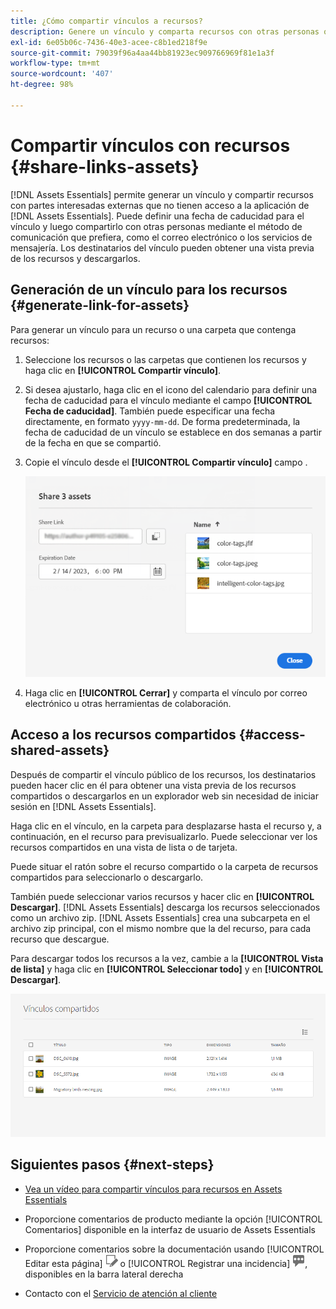 ```yaml
---
title: ¿Cómo compartir vínculos a recursos?
description: Genere un vínculo y comparta recursos con otras personas que no tengan acceso a la aplicación de  [!DNL Assets Essentials] .
exl-id: 6e05b06c-7436-40e3-acee-c8b1ed218f9e
source-git-commit: 79039f96a4aa44bb81923ec909766969f81e1a3f
workflow-type: tm+mt
source-wordcount: '407'
ht-degree: 98%

---
```


# Compartir vínculos con recursos {#share-links-assets}

[!DNL Assets Essentials] permite generar un vínculo y compartir recursos con partes interesadas externas que no tienen acceso a la aplicación de [!DNL Assets Essentials]. Puede definir una fecha de caducidad para el vínculo y luego compartirlo con otras personas mediante el método de comunicación que prefiera, como el correo electrónico o los servicios de mensajería. Los destinatarios del vínculo pueden obtener una vista previa de los recursos y descargarlos.

## Generación de un vínculo para los recursos {#generate-link-for-assets}

Para generar un vínculo para un recurso o una carpeta que contenga recursos:

1. Seleccione los recursos o las carpetas que contienen los recursos y haga clic en **[!UICONTROL Compartir vínculo]**.

1. Si desea ajustarlo, haga clic en el icono del calendario para definir una fecha de caducidad para el vínculo mediante el campo **[!UICONTROL Fecha de caducidad]**. También puede especificar una fecha directamente, en formato `yyyy-mm-dd`. De forma predeterminada, la fecha de caducidad de un vínculo se establece en dos semanas a partir de la fecha en que se compartió.

1. Copie el vínculo desde el **[!UICONTROL Compartir vínculo]** campo .

   ![Opción para recortar y enderezar](assets/share-asset-link.png)

1. Haga clic en **[!UICONTROL Cerrar]** y comparta el vínculo por correo electrónico u otras herramientas de colaboración.

## Acceso a los recursos compartidos {#access-shared-assets}

Después de compartir el vínculo público de los recursos, los destinatarios pueden hacer clic en él para obtener una vista previa de los recursos compartidos o descargarlos en un explorador web sin necesidad de iniciar sesión en [!DNL Assets Essentials].

Haga clic en el vínculo, en la carpeta para desplazarse hasta el recurso y, a continuación, en el recurso para previsualizarlo. Puede seleccionar ver los recursos compartidos en una vista de lista o de tarjeta.

Puede situar el ratón sobre el recurso compartido o la carpeta de recursos compartidos para seleccionarlo o descargarlo.

También puede seleccionar varios recursos y hacer clic en **[!UICONTROL Descargar]**. [!DNL Assets Essentials] descarga los recursos seleccionados como un archivo zip. [!DNL Assets Essentials] crea una subcarpeta en el archivo zip principal, con el mismo nombre que la del recurso, para cada recurso que descargue.

Para descargar todos los recursos a la vez, cambie a la **[!UICONTROL Vista de lista]** y haga clic en **[!UICONTROL Seleccionar todo]** y en **[!UICONTROL Descargar]**.

![Vista previa de recursos compartidos](assets/preview-shared-assets.png)

## Siguientes pasos {#next-steps}

* [Vea un vídeo para compartir vínculos para recursos en Assets Essentials](https://experienceleague.adobe.com/docs/experience-manager-learn/assets-essentials/basics/link-sharing.html?lang=es)

* Proporcione comentarios de producto mediante la opción [!UICONTROL Comentarios] disponible en la interfaz de usuario de Assets Essentials

* Proporcione comentarios sobre la documentación usando [!UICONTROL Editar esta página] ![editar la página](assets/do-not-localize/edit-page.png) o [!UICONTROL Registrar una incidencia] ![crear una incidencia de GitHub](assets/do-not-localize/github-issue.png), disponibles en la barra lateral derecha

* Contacto con el [Servicio de atención al cliente](https://experienceleague.adobe.com/?support-solution=General&amp;lang=es#support)
